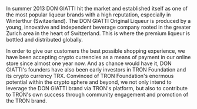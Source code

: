 In summer 2013 DON GIATTI hit the market and established itself as one of the most popular liqueur brands with a high reputation, especially in Winterthur (Switzerland). The DON GIATTI Original Liqueur is produced by a young, innovative and independent beverage company rooted in the greater Zurich area in the heart of Switzerland. This is where the premium liqueur is bottled and distributed globally.

In order to give our customers the best possible shopping experience, we have been accepting crypto currencies as a means of payment in our online store since almost one year now. And as chance would have it, DON GIATTI's founders have also been early investors in TRON Foundation and its crypto currency TRX. Convinced of TRON Foundation's enormous potential within the crypto sphere and beyond, we not only intend to leverage the DON GIATTI brand via TRON's platform, but also to contribute to TRON's own success through community engagement and promotion of the TRON brand.

